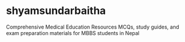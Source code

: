 # shyamsundarbaitha
Comprehensive Medical Education Resources MCQs, study guides, and exam preparation materials for MBBS students in Nepal
